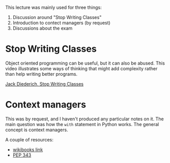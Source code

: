This lecture was mainly used for three things:

1) Discussion around "Stop Writing Classes"
2) Introduction to contect managers (by request)
3) Discussions about the exam

Stop Writing Classes
=====================

Object oriented programming can be useful, but it can also be abused. This video illustrates some ways of thinking that might add complexity rather than help writing better programs.

[Jack Diederich, Stop Writing Classes](https://www.youtube.com/watch?v=o9pEzgHorH0)


Context managers
================

This was by request, and I haven't produced any particular notes on it. The main question was how the `with` statement in Python works. The general concept is context managers. 

A couple of resources: 
- [wikibooks link](https://en.wikibooks.org/wiki/Python_Programming/Context_Managers)
- [PEP 343](https://www.python.org/dev/peps/pep-0343/)

